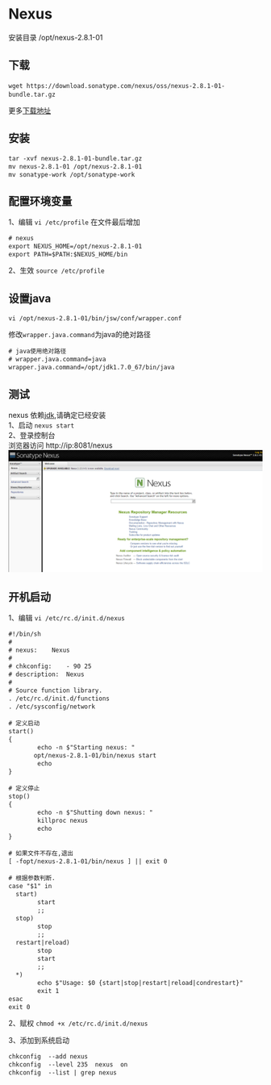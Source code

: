 # Nexus

安装目录 /opt/nexus-2.8.1-01

## 下载
`wget https://download.sonatype.com/nexus/oss/nexus-2.8.1-01-bundle.tar.gz`

更多[下载地址](https://support.sonatype.com/hc/en-us/articles/218238798)

## 安装
```
tar -xvf nexus-2.8.1-01-bundle.tar.gz
mv nexus-2.8.1-01 /opt/nexus-2.8.1-01
mv sonatype-work /opt/sonatype-work
```

## 配置环境变量
1、编辑 `vi /etc/profile` 在文件最后增加 <br>
```
# nexus
export NEXUS_HOME=/opt/nexus-2.8.1-01
export PATH=$PATH:$NEXUS_HOME/bin
```
2、生效 `source /etc/profile`

## 设置java
```
vi /opt/nexus-2.8.1-01/bin/jsw/conf/wrapper.conf
```
修改`wrapper.java.command`为java的绝对路径
```
# java使用绝对路径
# wrapper.java.command=java
wrapper.java.command=/opt/jdk1.7.0_67/bin/java
```

## 测试
nexus 依赖[jdk](jdk.md),请确定已经安装 <br>
1、启动 `nexus start` <br>
2、登录控制台 <br>
浏览器访问 http://ip:8081/nexus <br>
![nexus](../images/nexus-install.png)

## 开机启动
1、编辑 `vi /etc/rc.d/init.d/nexus`

```
#!/bin/sh
#
# nexus:    Nexus
#
# chkconfig:    - 90 25 
# description:  Nexus
#
# Source function library.
. /etc/rc.d/init.d/functions
. /etc/sysconfig/network
 
# 定义启动
start() 
{
        echo -n $"Starting nexus: "
       opt/nexus-2.8.1-01/bin/nexus start
        echo
}

# 定义停止
stop() 
{
        echo -n $"Shutting down nexus: "
        killproc nexus 
        echo
}

# 如果文件不存在,退出
[ -fopt/nexus-2.8.1-01/bin/nexus ] || exit 0
 
# 根据参数判断.
case "$1" in
  start)
        start
        ;;
  stop)
        stop
        ;;
  restart|reload)
        stop
        start
        ;;
  *)
        echo $"Usage: $0 {start|stop|restart|reload|condrestart}"
        exit 1
esac
exit 0
```

2、赋权 `chmod +x /etc/rc.d/init.d/nexus`

3、添加到系统启动
```
chkconfig  --add nexus
chkconfig  --level 235  nexus  on
chkconfig  --list | grep nexus
```

